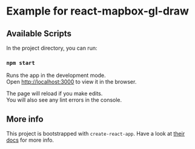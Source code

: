 # Example for react-mapbox-gl-draw

## Available Scripts

In the project directory, you can run:

### `npm start`

Runs the app in the development mode.<br>
Open [http://localhost:3000](http://localhost:3000) to view it in the browser.

The page will reload if you make edits.<br>
You will also see any lint errors in the console.

## More info

This project is bootstrapped with `create-react-app`. Have a look at [their docs](https://github.com/facebookincubator/create-react-app) for more info.
